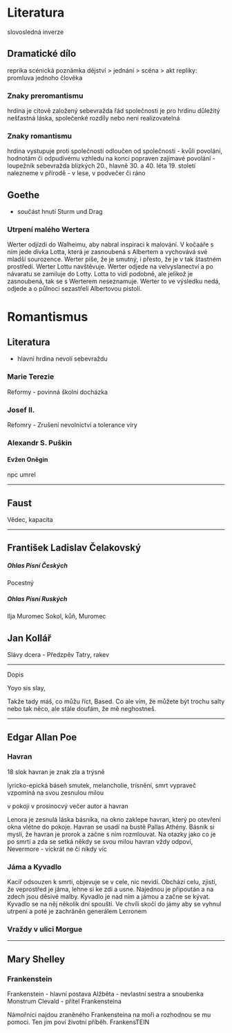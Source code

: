 

# Literatura
slovosledná inverze

## Dramatické dílo
reprika
scénická poznámka
dějství > jednání > scéna > akt
repliky: promluva jednoho člověka


### Znaky preromantismu
hrdina je citově založený
sebevražda
řád společnosti je pro hrdinu důležitý
nešťastná láska, společenké rozdíly nebo není realizovatelná


### Znaky romantismu
hrdina vystupuje proti společnosti
odloučen od společnosti - kvůli povolání, hodnotám či odpudivému vzhledu
na konci popraven
zajímavé povolání - loupežník
sebevražda blízkých
20., hlavně 30. a 40. léta 19. století
nalezneme v přírodě - v lese, v podvečer či ráno


## Goethe
- součást hnutí Sturm und Drag 


### Utrpení malého Wertera
Werter odjízdí do Walheimu, aby nabral inspiraci k malování. V kočaáře s ním jede dívka Lotta, která je zasnoubená s Albertem a vychovává své mladší sourozence. Werter píše, že je smutný, i přesto, že je v tak štastném prostředí. Werter Lottu navštěvuje. Werter odjede na velvyslanectví a po návaratu se zamiluje do Lotty. Lotta to vidí podobně, ale jelikož je zasnoubená, tak se s Werterem neseznamuje. Werter to ve výsledku nedá, odjede a o půlnoci sezastřelí Albertovou pistolí. 

# Romantismus

## Literatura
- hlavní hrdina nevolí sebevraždu



### Marie Terezie
Reformy - povinná školní docházka

### Josef II.
Refomry - Zrušení nevolnictví a tolerance víry

### Alexandr S. Puškin
#### Evžen Oněgin
npc umrel


---


## Faust
Vědec, kapacita



---

## František Ladislav Čelakovský

##### Ohlas Písní Českých
Pocestný



##### Ohlas Písní Ruských
Ilja Muromec 
Sokol, kůň, Muromec


## Jan Kollář
Slávy dcera - Předzpěv
Tatry, rakev 

---

Dopis

Yoyo sis slay,

Takže tady máš, co můžu říct, Based. Co ale vím, že můžete být trochu salty nebo tak něco, ale stále doufám, že mě neghostneš.

---

## Edgar Allan Poe

### Havran
18 slok
havran je znak zla a trýsně

lyricko-epická báseň
smutek, melancholie, trísnění, smrt
vypraveč vzpomíná na svou zesnulou milou


v pokoji v prosinocvý večer
autor a havran

Lenora je zesnulá láska básníka, na okno zaklepe havran, který po otevření okna vlétne do pokoje. Havran se usadí na bustě Pallas Athény. Básník si myslí, že havran je prorok a začne s ním rozmlouvat.  Na otazky jako co je po smrti a zda se setká někdy se svou milou havran vždy odpoví, Nevermore - víckrát ne či nikdy víc

### Jáma a Kyvadlo

Kacíř odsouzen k smrti, objevuje se v cele, nic nevidí. Obchází celu, zjistí, že veprostřed je jáma, lehne si ke zdi a usne. Najednou je připoután a na zdech jsou děsivé malby. Kyvadlo je nad ním a jámou a začne se kývat. Kyvadlo se na něj několik dní spouští. Ve chvíli skočí do jámy aby se vyhnul utrpení a poté je zachráněn generálem Lerronem


### Vraždy v ulici Morgue



---


## Mary Shelley
### Frankenstein

Frankenstein - hlavní postava
Alžběta - nevlastní sestra a snoubenka
Monstrum 
Clevald - přítel Frankensteina

Námořníci najdou zraněného Frankensteina na moři a rozhodnou se mu pomoci. Ten jim poví životní příběh.
FrankensTEIN